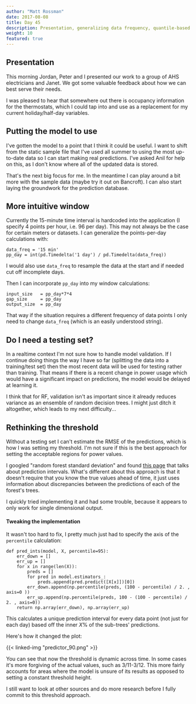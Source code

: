```yaml
---
author: "Matt Rossman"
date: 2017-08-08
title: Day 45
description: Presentation, generalizing data frequency, quantile-based prediction intervals as threshold
weight: 10
featured: true
---
```


## Presentation
This morning Jordan, Peter and I presented our work to a group of AHS electricians and Janet. We got some valuable feedback about how we can best serve their needs.

I was pleased to hear that somewhere out there is occupancy information for the thermostats, which I could tap into and use as a replacement for my current holiday/half-day variables.

## Putting the model to use
I've gotten the model to a point that I think it could be useful. I want to shift from the static sample file that I've used all summer to using the most up-to-date data so I can start making real predictions. I've asked Anil for help on this, as I don't know where all of the updated data is stored.

That's the next big focus for me. In the meantime I can play around a bit more with the sample data (maybe try it out on Bancroft). I can also start laying the groundwork for the prediction database.

## More intuitive window
Currently the 15-minute time interval is hardcoded into the application (I specify 4 points per hour, i.e. 96 per day). This may not always be the case for certain meters or datasets. I can generalize the points-per-day calculations with:

	data_freq = '15 min'
	pp_day = int(pd.Timedelta('1 day') / pd.Timedelta(data_freq))

I would also use `data_freq` to resample the data at the start and if needed cut off incomplete days.

Then I can incorporate `pp_day` into my window calculations:

	input_size   = pp_day*7*4
	gap_size     = pp_day
	output_size  = pp_day

That way if the situation requires a different frequency of data points I only need to change `data_freq` (which is an easily understood string).

## Do I need a testing set?
In a realtime context I'm not sure how to handle model validation. If I continue doing things the way I have so far (splitting the data into a training/test set) then the most recent data will be used for testing rather than training. That means if there is a recent change in power usage which would have a significant impact on predictions, the model would be delayed at learning it.

I think that for RF, validation isn't as important since it already reduces variance as an ensemble of random decision trees. I might just ditch it altogether, which leads to my next difficulty...

## Rethinking the threshold
Without a testing set I can't estimate the RMSE of the predictions, which is how I was setting my threshold. I'm not sure if this is the best approach for setting the acceptable regions for power values.

I googled "random forest standard deviation" and found [this page](http://blog.datadive.net/prediction-intervals-for-random-forests/) that talks about prediction intervals. What's different about this approach is that it doesn't require that you know the true values ahead of time, it just uses information about discrepancies between the predictions of each of the forest's trees.

I quickly tried implementing it and had some trouble, because it appears to only work for single dimensional output.

#### Tweaking the implementation
It wasn't too hard to fix, I pretty much just had to specify the axis of the `percentile` calculation:

	def pred_ints(model, X, percentile=95):
	    err_down = []
	    err_up = []
	    for x in range(len(X)):
			preds = []
			for pred in model.estimators_:
			    preds.append(pred.predict([X[x]])[0])
			err_down.append(np.percentile(preds, (100 - percentile) / 2. , axis=0 ))
			err_up.append(np.percentile(preds, 100 - (100 - percentile) / 2. , axis=0))
	    return np.array(err_down), np.array(err_up)

This calculates a unique prediction interval for every data point (not just for each day) based off the inner $X\%$ of the sub-trees' predictions.


Here's how it changed the plot:

{{< linked-img "predictor_90.png" >}}

You can see that now the threshold is dynamic across time. In some cases it's more forgiving of the actual values, such as 3/11-3/12. This more fairly accounts for areas where the model is unsure of its results as opposed to setting a constant threshold height.

I still want to look at other sources and do more research before I fully commit to this threshold approach.
